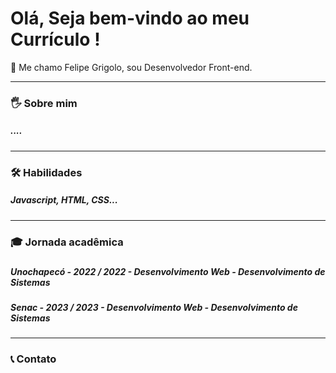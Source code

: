 # Olá, Seja bem-vindo ao meu Currículo ! 
<p>🤝 Me chamo Felipe Grigolo, sou Desenvolvedor Front-end. </p>
<hr>
<h3>🖐 Sobre mim </h3>
<h5> .... </h5>
<hr>
<h3>🛠 Habilidades </h3>
  <h5> Javascript, HTML, CSS... </h5>
  <hr>
<h3>🎓  Jornada acadêmica <h3>
  <h5> Unochapecó - 2022 / 2022 - Desenvolvimento Web - Desenvolvimento de Sistemas </h5>
  <h5> Senac - 2023 / 2023 - Desenvolvimento Web - Desenvolvimento de Sistemas </h5>
  <hr>
<h3>📞 Contato </h3>

 
